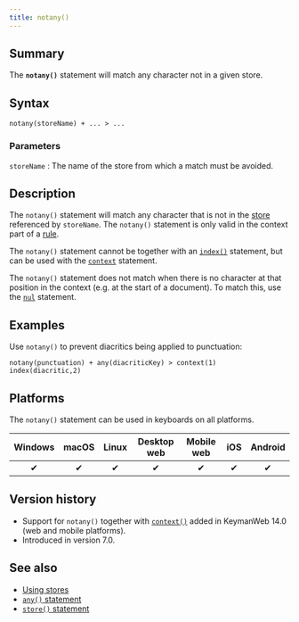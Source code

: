 ```yaml
---
title: notany()
---
```


## Summary

The **`notany()`** statement will match any character not in a given
store.

## Syntax

```
notany(storeName) + ... > ...
```

### Parameters

`storeName`
:   The name of the store from which a match must be avoided.

## Description

The `notany()` statement will match any character that is not in the
[store](store) referenced by `storeName`. The `notany()` statement is only valid
in the context part of a [rule](../guide/rules).

The `notany()` statement cannot be together with an [`index()`](index)
statement, but can be used with the [`context`](context) statement.

The `notany()` statement does not match when there is no character at
that position in the context (e.g. at the start of a document). To match
this, use the [`nul`](nul) statement.

## Examples

Use `notany()` to prevent diacritics being applied to punctuation:

```
notany(punctuation) + any(diacriticKey) > context(1) index(diacritic,2)
```

## Platforms

The `notany()` statement can be used in keyboards on all platforms.

| Windows | macOS | Linux | Desktop web | Mobile web | iOS | Android |
|:-------:|:-----:|:-----:|:-----------:|:----------:|:---:|:-------:|
| ✔       | ✔     | ✔     | ✔           | ✔          | ✔   | ✔       |

## Version history

* Support for `notany()` together with [`context()`](context) added in KeymanWeb
  14.0 (web and mobile platforms).
* Introduced in version 7.0.

## See also

-   [Using stores](../guide/stores)
-   [`any()` statement](./any)
-   [`store()` statement](./store)
